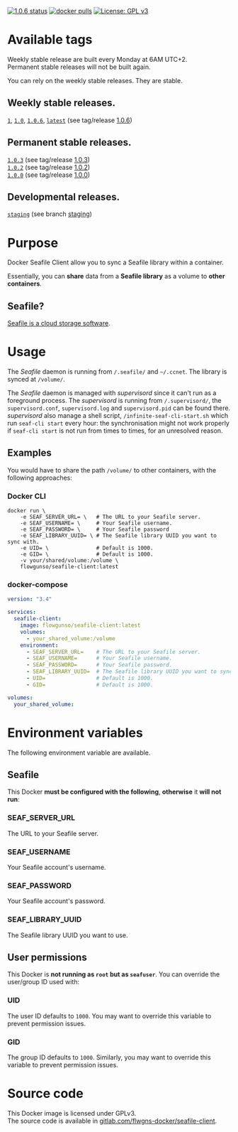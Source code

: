 [![1.0.6 status](https://gitlab.com/flwgns-docker/seafile-client/badges/1.0.6/pipeline.svg)](https://gitlab.com/flwgns-docker/seafile-client/commits/1.0.6)
[![docker pulls](https://img.shields.io/docker/pulls/flowgunso/seafile-client.svg)](https://hub.docker.com/r/flowgunso/seafile-client)
 [![License: GPL v3](https://img.shields.io/badge/License-GPLv3-blue.svg)](https://www.gnu.org/licenses/gpl-3.0)

# Available tags

Weekly stable release are built every Monday at 6AM UTC+2.  
Permanent stable releases will not be built again.

You can rely on the weekly stable releases. They are stable.

## Weekly stable releases.
[`1`](https://gitlab.com/flwgns-docker/seafile-client/tags/1.0.6),
[`1.0`](https://gitlab.com/flwgns-docker/seafile-client/tags/1.0.6),
[`1.0.6`](https://gitlab.com/flwgns-docker/seafile-client/tags/1.0.6),
[`latest`](https://gitlab.com/flwgns-docker/seafile-client/tags/1.0.6)
(see tag/release [1.0.6](https://gitlab.com/flwgns-docker/seafile-client/tags/1.0.6))

## Permanent stable releases.
[`1.0.3`](https://gitlab.com/flwgns-docker/seafile-client/tags/1.0.3)
(see tag/release [1.0.3](https://gitlab.com/flwgns-docker/seafile-client/tags/1.0.3))  
[`1.0.2`](https://gitlab.com/flwgns-docker/seafile-client/tags/1.0.2)
(see tag/release [1.0.2](https://gitlab.com/flwgns-docker/seafile-client/tags/1.0.2))  
[`1.0.0`](https://gitlab.com/flwgns-docker/seafile-client/tags/1.0.0)
(see tag/release [1.0.0](https://gitlab.com/flwgns-docker/seafile-client/tags/1.0.0))

## Developmental releases.
[`staging`](https://gitlab.com/flwgns-docker/seafile-client/tree/staging)
(see branch [staging](https://gitlab.com/flwgns-docker/seafile-client/tree/staging))


# Purpose
Docker Seafile Client allow you to sync a Seafile library within a container.

Essentially, you can **share** data from a **Seafile library** as a volume to **other containers**.

## Seafile?
[Seafile is a cloud storage software](https://www.seafile.com/).


# Usage
The *Seafile* daemon is running from `/.seafile/` and `~/.ccnet`.
The library is synced at `/volume/`.

The *Seafile* daemon is managed with *supervisord* since it can't run as a foreground process.
The *supervisord* is running from `/.supervisord/`, the `supervisord.conf`, `supervisord.log` and `supervisord.pid` can be found there.  
*supervisord* also manage a shell script, `/infinite-seaf-cli-start.sh` which run `seaf-cli start` every hour: the synchronisation might not work properly if `seaf-cli start` is not run from times to times, for an unresolved reason.
## Examples
You would have to share the path `/volume/` to other containers, with the following approaches:
### Docker CLI
```
docker run \ 
    -e SEAF_SERVER_URL= \   # The URL to your Seafile server.
    -e SEAF_USERNAME= \     # Your Seafile username.
    -e SEAF_PASSWORD= \     # Your Seafile password
    -e SEAF_LIBRARY_UUID= \ # The Seafile library UUID you want to sync with.
    -e UID= \               # Default is 1000.
    -e GID= \               # Default is 1000.
    -v your/shared/volume:/volume \
    flowgunso/seafile-client:latest
```
### docker-compose
```yaml
version: "3.4"

services:
  seafile-client:
    image: flowgunso/seafile-client:latest
    volumes:
      - your_shared_volume:/volume
    environment:
      - SEAF_SERVER_URL=    # The URL to your Seafile server.
      - SEAF_USERNAME=      # Your Seafile username.
      - SEAF_PASSWORD=      # Your Seafile password.
      - SEAF_LIBRARY_UUID=  # The Seafile library UUID you want to sync with.
      - UID=                # Default is 1000.
      - GID=                # Default is 1000.

volumes:
  your_shared_volume:
```


# Environment variables
The following environment variable are available.

## Seafile
This Docker **must be configured with the following**, **otherwise** it **will not run**:
### SEAF_SERVER_URL
The URL to your Seafile server.
### SEAF_USERNAME
Your Seafile account's username.
### SEAF_PASSWORD
Your Seafile account's password.
### SEAF_LIBRARY_UUID
The Seafile library UUID you want to use.

## User permissions
This Docker is **not running as `root` but as `seafuser`**. You can override the user/group ID used with:
### UID
The user ID defaults to `1000`. You may want to override this variable to prevent permission issues.
### GID
The group ID defaults to `1000`. Similarly, you may want to override this variable to prevent permission issues.

# Source code
This Docker image is licensed under GPLv3.  
The source code is available in [gitlab.com/flwgns-docker/seafile-client](https://gitlab.com/flwgns-docker/seafile-client/).